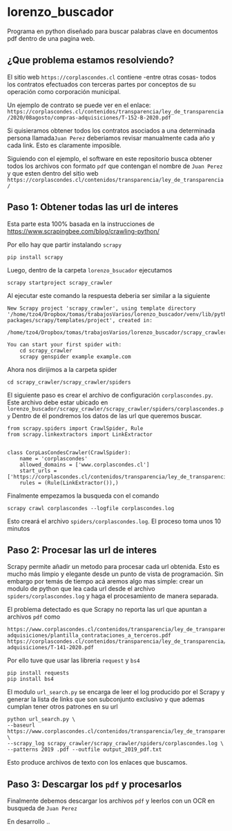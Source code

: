 # lorenzo_buscador
Programa en python diseñado para buscar palabras clave en documentos pdf 
dentro de una pagina web. 

## ¿Que problema estamos resolviendo?
El sitio web ```https://corplascondes.cl``` contiene -entre otras cosas- todos 
los contratos efectuados con terceras partes por conceptos de su operación 
como corporación municipal. 

Un ejemplo de contrato se puede ver en el enlace:
```https://corplascondes.cl/contenidos/transparencia/ley_de_transparencia/2020/08agosto/compras-adquisiciones/T-152-B-2020.pdf```

Si quisieramos obtener todos los contratos asociados a una determinada persona
llamada```Juan Perez``` deberiamos revisar manualmente cada año y cada link. 
Esto es claramente imposible. 

Siguiendo con el ejemplo, el software en este repositorio busca obtener todos 
los archivos con formato ```pdf``` que contengan el nombre de ```Juan Perez``` 
y que esten dentro del sitio web 
```https://corplascondes.cl/contenidos/transparencia/ley_de_transparencia/```

## Paso 1: Obtener todas las url de interes
Esta parte esta 100% basada en la instrucciones de 
https://www.scrapingbee.com/blog/crawling-python/

Por ello hay que partir instalando ```scrapy```
```commandline
pip install scrapy
```

Luego, dentro de la carpeta ``lorenzo_bsucador`` ejecutamos
```commandline
scrapy startproject scrapy_crawler
```
Al ejecutar este comando la respuesta deberia ser similar a la siguiente
```
New Scrapy project 'scrapy_crawler', using template directory '/home/tzo4/Dropbox/tomas/trabajosVarios/lorenzo_buscador/venv/lib/python3.9/site-packages/scrapy/templates/project', created in:
    /home/tzo4/Dropbox/tomas/trabajosVarios/lorenzo_buscador/scrapy_crawler

You can start your first spider with:
    cd scrapy_crawler
    scrapy genspider example example.com
```
Ahora nos dirijimos a la carpeta spider 
```
cd scrapy_crawler/scrapy_crawler/spiders
```
El siguiente paso es crear el archivo de configuración ``corplascondes.py``. 
Este archivo debe estar ubicado en 
```lorenzo_buscador/scrapy_crawler/scrapy_crawler/spiders/corplascondes.py```
Dentro de él pondremos los datos de las url que queremos buscar.
```
from scrapy.spiders import CrawlSpider, Rule
from scrapy.linkextractors import LinkExtractor


class CorpLasCondesCrawler(CrawlSpider):
    name = 'corplascondes'
    allowed_domains = ['www.corplascondes.cl']
    start_urls = ['https://corplascondes.cl/contenidos/transparencia/ley_de_transparencia']
    rules = (Rule(LinkExtractor()),)
```
Finalmente empezamos la busqueda con el comando
```commandline
scrapy crawl corplascondes --logfile corplascondes.log
```
Esto creará el archivo ```spiders/corplascondes.log```. El proceso toma unos 10 
minutos

## Paso 2: Procesar las url de interes
Scrapy permite añadir un metodo para procesar cada url obtenida. Esto es mucho 
más limpio y elegante desde un punto de vista de programación. Sin embargo por
temás de tiempo acá aremos algo mas simple: crear un modulo de python que lea 
cada url desde el archivo ```spiders/corplascondes.log``` y haga el 
procesamiento de manera separada. 

El problema detectado es que Scrapy no reporta las url que apuntan a archivos ```pdf``` como
```
https://www.corplascondes.cl/contenidos/transparencia/ley_de_transparencia/2020/06junio/compras-adquisiciones/plantilla_contrataciones_a_terceros.pdf
https://corplascondes.cl/contenidos/transparencia/ley_de_transparencia/2020/06junio/compras-adquisiciones/T-141-2020.pdf
```

Por ello tuve que usar las libreria ```request``` y ```bs4``` 
```commandline
pip install requests
pip install bs4
```
El modulo ```url_search.py``` se encarga de leer el log producido por el Scrapy
y generar la lista de links que son subconjunto exclusivo y que ademas cumplan 
tener otros patrones en su url
```commandline
python url_search.py \
--baseurl https://www.corplascondes.cl/contenidos/transparencia/ley_de_transparencia/ \
--scrapy_log scrapy_crawler/scrapy_crawler/spiders/corplascondes.log \
--patterns 2019 .pdf --outfile output_2019_pdf.txt
```
Esto produce archivos de texto con los enlaces que buscamos. 

## Paso 3: Descargar los ```pdf``` y procesarlos

Finalmente debemos descargar los archivos ```pdf``` y leerlos con un OCR en busqueda 
de ```Juan Perez```

En desarrollo ..

